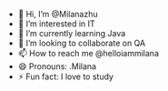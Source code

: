 - 👋 Hi, I’m @Milanazhu
- 👀 I’m interested in IT
- 🌱 I’m currently learning Java
- 💞️ I’m looking to collaborate on QA
- 📫 How to reach me @helloiammilana
- 😄 Pronouns: .Milana
- ⚡ Fun fact: I love to study

<!---
Milanazhu/Milanazhu is a ✨ special ✨ repository because its `README.md` (this file) appears on your GitHub profile.
You can click the Preview link to take a look at your changes.
--->
